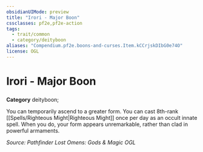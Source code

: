 ```yaml
---
obsidianUIMode: preview
title: "Irori - Major Boon"
cssclasses: pf2e,pf2e-action
tags:
  - trait/common
  - category/deityboon
aliases: "Compendium.pf2e.boons-and-curses.Item.kCCrjskDIbG0e74O"
license: OGL
---
```

# Irori - Major Boon

### 

**Category** deityboon; 




You can temporarily ascend to a greater form. You can cast 8th-rank [[Spells/Righteous Might|Righteous Might]] once per day as an occult innate spell. When you do, your form appears unremarkable, rather than clad in powerful armaments.

*Source: Pathfinder Lost Omens: Gods & Magic*
*OGL*